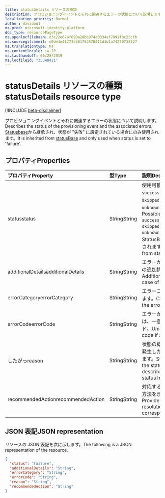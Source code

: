 ```yaml
---
title: statusDetails リソースの種類
description: プロビジョニングイベントとそれに関連するエラーの状態について説明します。
localization_priority: Normal
author: davidmu1
ms.prod: microsoft-identity-platform
doc_type: resourcePageType
ms.openlocfilehash: d3c22e67af690a28bb974a0334af7891f0c25cfb
ms.sourcegitcommit: e0de4e41773e361752870411d1b1a74270738127
ms.translationtype: MT
ms.contentlocale: ja-JP
ms.lasthandoff: 06/28/2019
ms.locfileid: "35349421"
---
```

# <a name="statusdetails-resource-type"></a><span data-ttu-id="851c9-103">statusDetails リソースの種類</span><span class="sxs-lookup"><span data-stu-id="851c9-103">statusDetails resource type</span></span>

[!INCLUDE [beta-disclaimer](../../includes/beta-disclaimer.md)]

<span data-ttu-id="851c9-104">プロビジョニングイベントとそれに関連するエラーの状態について説明します。</span><span class="sxs-lookup"><span data-stu-id="851c9-104">Describes the status of the provisioning event and the associated errors.</span></span> <span data-ttu-id="851c9-105">[Statusbase](/graph/api/resources/statusBase?view=graph-rest-beta)から継承され、状態が "失敗" に設定されている場合にのみ使用されます。</span><span class="sxs-lookup"><span data-stu-id="851c9-105">It is inherited from [statusBase](/graph/api/resources/statusBase?view=graph-rest-beta) and only used when status is set to 'failure'.</span></span>  

## <a name="properties"></a><span data-ttu-id="851c9-106">プロパティ</span><span class="sxs-lookup"><span data-stu-id="851c9-106">Properties</span></span>

| <span data-ttu-id="851c9-107">プロパティ</span><span class="sxs-lookup"><span data-stu-id="851c9-107">Property</span></span>     | <span data-ttu-id="851c9-108">型</span><span class="sxs-lookup"><span data-stu-id="851c9-108">Type</span></span>        | <span data-ttu-id="851c9-109">説明</span><span class="sxs-lookup"><span data-stu-id="851c9-109">Description</span></span> |
|:-------------|:------------|:------------|
|<span data-ttu-id="851c9-110">status</span><span class="sxs-lookup"><span data-stu-id="851c9-110">status</span></span>|<span data-ttu-id="851c9-111">String</span><span class="sxs-lookup"><span data-stu-id="851c9-111">String</span></span>|<span data-ttu-id="851c9-112">使用可能な値: `success`、`failure`、`skipped`、`unknownFutureValue`。</span><span class="sxs-lookup"><span data-stu-id="851c9-112">Possible values are: `success`, `failure`, `skipped`, `unknownFutureValue`.</span></span> <span data-ttu-id="851c9-113">StatusBase から継承されます。</span><span class="sxs-lookup"><span data-stu-id="851c9-113">Inherited from statusBase.</span></span>|
|<span data-ttu-id="851c9-114">additionalDetails</span><span class="sxs-lookup"><span data-stu-id="851c9-114">additionalDetails</span></span>|<span data-ttu-id="851c9-115">String</span><span class="sxs-lookup"><span data-stu-id="851c9-115">String</span></span>|<span data-ttu-id="851c9-116">エラーが発生した場合の追加情報。</span><span class="sxs-lookup"><span data-stu-id="851c9-116">Additional details in case of error.</span></span>|
|<span data-ttu-id="851c9-117">errorCategory</span><span class="sxs-lookup"><span data-stu-id="851c9-117">errorCategory</span></span>|<span data-ttu-id="851c9-118">String</span><span class="sxs-lookup"><span data-stu-id="851c9-118">String</span></span>|<span data-ttu-id="851c9-119">エラーコードを分類します。</span><span class="sxs-lookup"><span data-stu-id="851c9-119">Categorizes the error code.</span></span>|
|<span data-ttu-id="851c9-120">errorCode</span><span class="sxs-lookup"><span data-stu-id="851c9-120">errorCode</span></span>|<span data-ttu-id="851c9-121">String</span><span class="sxs-lookup"><span data-stu-id="851c9-121">String</span></span>|<span data-ttu-id="851c9-122">エラーが発生した場合は、一意のエラーコード。</span><span class="sxs-lookup"><span data-stu-id="851c9-122">Unique error code if any occurred.</span></span>|
|<span data-ttu-id="851c9-123">したがっ</span><span class="sxs-lookup"><span data-stu-id="851c9-123">reason</span></span>|<span data-ttu-id="851c9-124">String</span><span class="sxs-lookup"><span data-stu-id="851c9-124">String</span></span>|<span data-ttu-id="851c9-125">状態の概要と、状態が発生した理由を説明します。</span><span class="sxs-lookup"><span data-stu-id="851c9-125">Summarizes the status and describes why the status happened.</span></span>|
|<span data-ttu-id="851c9-126">recommendedAction</span><span class="sxs-lookup"><span data-stu-id="851c9-126">recommendedAction</span></span>|<span data-ttu-id="851c9-127">String</span><span class="sxs-lookup"><span data-stu-id="851c9-127">String</span></span>|<span data-ttu-id="851c9-128">対応するエラーの解決方法を示します。</span><span class="sxs-lookup"><span data-stu-id="851c9-128">Provides the resolution for the corresponding error.</span></span>|

## <a name="json-representation"></a><span data-ttu-id="851c9-129">JSON 表記</span><span class="sxs-lookup"><span data-stu-id="851c9-129">JSON representation</span></span>

<span data-ttu-id="851c9-130">リソースの JSON 表記を次に示します。</span><span class="sxs-lookup"><span data-stu-id="851c9-130">The following is a JSON representation of the resource.</span></span>

<!-- {
  "blockType": "resource",
  "optionalProperties": [

  ],
  "@odata.type": "microsoft.graph.statusDetails",
  "baseType": "microsoft.graph.statusBase"
}-->

```json
{
  "status": "failure",
  "additionalDetails": "String",
  "errorCategory": "String",
  "errorCode": "String",
  "reason": "String",
  "recommendedAction": "String"
}
```

<!-- uuid: 16cd6b66-4b1a-43a1-adaf-3a886856ed98
2019-02-04 14:57:30 UTC -->
<!-- {
  "type": "#page.annotation",
  "description": "statusDetails resource",
  "keywords": "",
  "section": "documentation",
  "tocPath": ""
}-->
